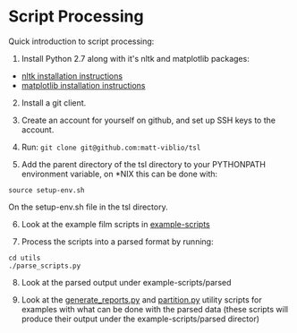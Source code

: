 Script Processing
=================

Quick introduction to script processing:

1) Install Python 2.7 along with it's nltk and matplotlib packages:
* [nltk installation instructions](http://nltk.org/install.html)
* [matplotlib installation instructions](http://matplotlib.org/users/installing.html)

2) Install a git client.

3) Create an account for yourself on github, and set up SSH keys to the account.

4) Run: ```git clone git@github.com:matt-viblio/tsl```

5) Add the parent directory of the tsl directory to your PYTHONPATH environment variable, on *NIX this can be done with:

```source setup-env.sh```

On the setup-env.sh file in the tsl directory.

6) Look at the example film scripts in [example-scripts](example-scripts)

7) Process the scripts into a parsed format by running:

```
cd utils
./parse_scripts.py
```

8) Look at the parsed output under example-scripts/parsed

9) Look at the [generate_reports.py](utils/generate_reports.py) and [partition.py](utils/partition.py) utility scripts for examples with what can be done with the parsed data (these scripts will produce their output under the example-scripts/parsed director)
